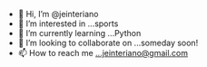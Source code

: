 - 👋 Hi, I’m @jeinteriano
- 👀 I’m interested in ...sports 
- 🌱 I’m currently learning ...Python
- 💞️ I’m looking to collaborate on ...someday soon!
- 📫 How to reach me ...jeinteriano@gmail.com

<!---
jeinteriano/jeinteriano is a ✨ special ✨ repository because its `README.md` (this file) appears on your GitHub profile.
You can click the Preview link to take a look at your changes.
--->
